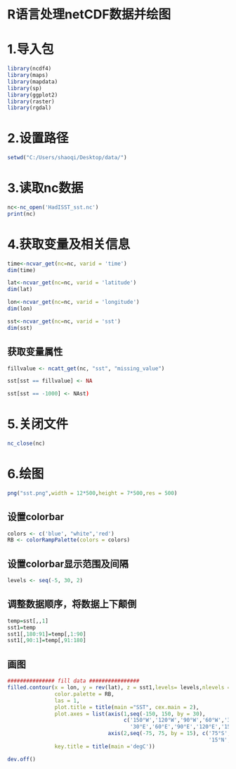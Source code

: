 R语言处理netCDF数据并绘图
=======================

# 1.导入包

```R
library(ncdf4)
library(maps)
library(mapdata)
library(sp)
library(ggplot2)
library(raster)
library(rgdal) 
```


# 2.设置路径

```R
setwd("C:/Users/shaoqi/Desktop/data/")
```

# 3.读取nc数据
```R
nc<-nc_open('HadISST_sst.nc')
print(nc)
```

# 4.获取变量及相关信息
```R
time<-ncvar_get(nc=nc, varid = 'time')
dim(time)

lat<-ncvar_get(nc=nc, varid = 'latitude')
dim(lat)

lon<-ncvar_get(nc=nc, varid = 'longitude')
dim(lon)

sst<-ncvar_get(nc=nc, varid = 'sst')
dim(sst)

```

## 获取变量属性
```R
fillvalue <- ncatt_get(nc, "sst", "missing_value")

sst[sst == fillvalue] <- NA

sst[sst == -1000] <- NAst)

```

# 5.关闭文件
```R
nc_close(nc)

```

# 6.绘图
```R
png("sst.png",width = 12*500,height = 7*500,res = 500)

```

## 设置colorbar
```R
colors <- c('blue', "white",'red') 
RB <- colorRampPalette(colors = colors)
```

## 设置colorbar显示范围及间隔
```R
levels <- seq(-5, 30, 2) 
``` 

## 调整数据顺序，将数据上下颠倒
```R
temp=sst[,,1]
sst1=temp
sst1[,180:91]=temp[,1:90]
sst1[,90:1]=temp[,91:180]
```

## 画图

```R
############### fill data ################
filled.contour(x = lon, y = rev(lat), z = sst1,levels= levels,nlevels = 20,
               color.palette = RB,   
               las = 1,  
               plot.title = title(main ="SST", cex.main = 2),  
               plot.axes = list(axis(1,seq(-150, 150, by = 30), 
                                     c('150°W','120°W','90°W','60°W','30°W','0°',
                                       '30°E','60°E','90°E','120°E','150°E')),  
                                axis(2,seq(-75, 75, by = 15), c('75°S','60°S','45°S','30°S','15°S','0°',
                                                                '15°N','30°N','45°S','60°N','75°N'))),  
               key.title = title(main ='degC')) 

dev.off()
```

